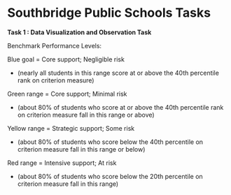 # Southbridge Public Schools Tasks

**Task 1 : Data Visualization and Observation Task**

Benchmark Performance Levels:

Blue goal = Core support; Negligible risk

- (nearly all students in this range score at or above the 40th percentile rank on criterion measure)

Green range = Core support; Minimal risk

- (about 80% of students who score at or above the 40th percentile rank on criterion measure fall in this range or above)

Yellow range = Strategic support; Some risk

- (about 80% of students who score below the 40th percentile on criterion measure fall in this range or below)

Red range = Intensive support; At risk

- (about 80% of students who score below the 20th percentile on criterion measure fall in this range)
